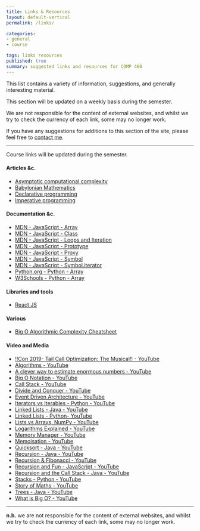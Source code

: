 ```yaml
---
title: Links & Resources
layout: default-vertical
permalink: /links/

categories:
- general
- course

tags: links resources
published: true
summary: suggested links and resources for COMP 460
---
```


This list contains a variety of information, suggestions, and generally interesting material.

This section will be updated on a weekly basis during the semester.

We are not responsible for the content of external websites, and whilst we try to check the currency of each link, some may no longer work.

If you have any suggestions for additions to this section of the site, please feel free to [contact me](mailto:nhayward@luc.edu?subject=COMP363-Links).

***

Course links will be updated during the semester.

#### Articles &c.

* [Asymptotic computational complexity](https://en.wikipedia.org/wiki/Asymptotic_computational_complexity)
* [Babylonian Mathematics](https://en.wikipedia.org/wiki/Babylonian_mathematics)
* [Declarative programming](https://en.wikipedia.org/wiki/Declarative_programming)
* [Imperative programming](https://en.wikipedia.org/wiki/Imperative_programming)

#### Documentation &c.
* [MDN - JavaScript - Array](https://developer.mozilla.org/en-US/docs/Web/JavaScript/Reference/Global_Objects/Array)
* [MDN - JavaScript - Class](https://developer.mozilla.org/en-US/docs/Web/JavaScript/Reference/Classes)
* [MDN - JavaScript - Loops and Iteration](https://developer.mozilla.org/en-US/docs/Web/JavaScript/Guide/Loops_and_iteration)
* [MDN - JavaScript - Prototype](https://developer.mozilla.org/en-US/docs/Learn/JavaScript/Objects/Object_prototypes)
* [MDN - JavaScript - Proxy](https://developer.mozilla.org/en-US/docs/Web/JavaScript/Reference/Global_Objects/Proxy)
* [MDN - JavaScript - Symbol](https://developer.mozilla.org/en-US/docs/Web/JavaScript/Reference/Global_Objects/Symbol)
* [MDN - JavaScript - Symbol.iterator](https://developer.mozilla.org/en-US/docs/Web/JavaScript/Reference/Global_Objects/Symbol/iterator)
* [Python.org - Python - Array](https://docs.python.org/3/library/array.html)
* [W3Schools - Python - Array](https://www.w3schools.com/python/python_arrays.asp)

#### Libraries and tools

* [React JS](https://reactjs.org/)

#### Various

* [Big O Algorithmic Complexity Cheatsheet](https://www.bigocheatsheet.com/)

#### Video and Media

* [!!Con 2019- Tail Call Optimization: The Musical!! - YouTube](https://youtu.be/-PX0BV9hGZY)
* [Algorithms - YouTube](https://youtu.be/Q9HjeFD62Uk)
* [A clever way to estimate enormous numbers - YouTube](https://www.youtube.com/watch?v=0YzvupOX8Is)
* [Big O Notation - YouTube](https://www.youtube.com/watch?v=v4cd1O4zkGw)
* [Call Stack - YouTube](https://www.youtube.com/watch?v=Q2sFmqvpBe0)
* [Divide and Conquer - YouTube](https://www.youtube.com/watch?v=11V7Ik0IBHU)
* [Event Driven Architecture - YouTube](https://youtu.be/XohG9yQe3Ps)
* [Iterators vs Iterables - Python - YouTube](https://www.youtube.com/watch?v=vtmiYo_600M)
* [Linked Lists - Java - YouTube](https://www.youtube.com/watch?v=njTh_OwMljA)
* [Linked Lists - Python- YouTube](https://www.youtube.com/watch?v=6r62JV_V9SU)
* [Lists vs Arrays, NumPy - YouTube](https://www.youtube.com/watch?v=BrZ5OoYzfN8)
* [Logarithms Explained - YouTube](https://www.youtube.com/watch?v=zzu2POfYv0Y)
* [Memory Manager - YouTube](https://youtu.be/qdkxXygc3rE)
* [Memoisation - YouTube](https://www.youtube.com/watch?v=P8Xa2BitN3I&t=18s)
* [Quicksort - Java - YouTube](https://www.youtube.com/watch?v=SLauY6PpjW4)
* [Recursion - Java - YouTube](https://www.youtube.com/watch?v=KEEKn7Me-ms)
* [Recursion & Fibonacci - YouTube](https://www.youtube.com/watch?v=KEEKn7Me-ms)
* [Recursion and Fun - JavaScript - YouTube](https://youtu.be/k7-N8R0-KY4)
* [Recursion and the Call Stack - Java - YouTube](https://youtu.be/jRcll9qY6b0)
* [Stacks - Python - YouTube](https://youtu.be/NKmasqr_Xkw)
* [Story of Maths - YouTube](https://www.youtube.com/watch?v=pb0MSMGSIeY)
* [Trees - Java - YouTube](https://www.youtube.com/watch?v=oSWTXtMglKE)
* [What is Big O? - YouTube](https://www.youtube.com/watch?v=MyeV2_tGqvw)


***

**n.b.** we are not responsible for the content of external websites, and whilst we try to check the currency of each link, some may no longer work.